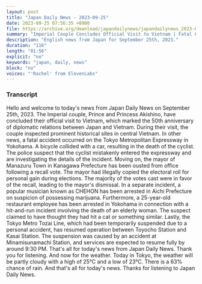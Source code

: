 ```yaml
---
layout: post
title: "Japan Daily News - 2023-09-25"
date: 2023-09-25 07:56:35 +0900
file: https://archive.org/download/japandailynews/japandailynews_2023-09-25.mp3
summary: "Imperial Couple Concludes Official Visit to Vietnam | Fatal Collision Between Bicycle and Car in Yokohama, & more…"
description: "English news from Japan for September 25th, 2023."
duration: "116"
length: "01:56"
explicit: "no"
keywords: "japan, daily, news"
block: "no"
voices: "'Rachel' from ElevenLabs"
---
```


### Transcript

Hello and welcome to today's news from Japan Daily News on September 25th, 2023. The Imperial couple, Prince and Princess Akishino, have concluded their official visit to Vietnam, which marked the 50th anniversary of diplomatic relations between Japan and Vietnam. During their visit, the couple inspected prominent historical sites in central Vietnam. In other news, a fatal accident occurred on the Tokyo Metropolitan Expressway in Yokohama. A bicycle collided with a car, resulting in the death of the cyclist. The police suspect that the cyclist mistakenly entered the expressway and are investigating the details of the incident. Moving on, the mayor of Manazuru Town in Kanagawa Prefecture has been ousted from office following a recall vote. The mayor had illegally copied the electoral roll for personal gain during elections. The majority of the votes cast were in favor of the recall, leading to the mayor's dismissal. In a separate incident, a popular musician known as CHEHON has been arrested in Aichi Prefecture on suspicion of possessing marijuana. Furthermore, a 25-year-old restaurant employee has been arrested in Yokohama in connection with a hit-and-run incident involving the death of an elderly woman. The suspect claimed to have thought they had hit a cat or something similar. Lastly, the Tokyo Metro Tozai Line, which had been temporarily suspended due to a personal accident, has resumed operation between Toyocho Station and Kasai Station. The suspension was caused by an accident at Minamisunamachi Station, and services are expected to resume fully by around 9:30 PM. That's all for today's news from Japan Daily News. Thank you for listening. And now for the weather. Today in Tokyo, the weather will be partly cloudy with a high of 25°C and a low of 23°C. There is a 63% chance of rain.  And that's all for today's news. Thanks for listening to Japan Daily News.
